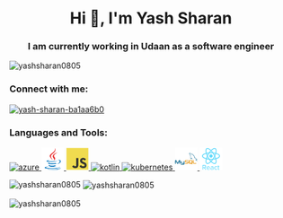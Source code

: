<h1 align="center">Hi 👋, I'm Yash Sharan</h1>
<h3 align="center">I am currently working in Udaan as a software engineer</h3>

<p align="left"> <img src="https://komarev.com/ghpvc/?username=yashsharan0805&label=Profile%20views&color=0e75b6&style=flat" alt="yashsharan0805" /> </p>

<h3 align="left">Connect with me:</h3>
<p align="left">
<a href="https://linkedin.com/in/yash-sharan-ba1aa6b0" target="blank"><img align="center" src="https://raw.githubusercontent.com/rahuldkjain/github-profile-readme-generator/master/src/images/icons/Social/linked-in-alt.svg" alt="yash-sharan-ba1aa6b0" height="30" width="40" /></a>
</p>

<h3 align="left">Languages and Tools:</h3>
<p align="left"> <a href="https://azure.microsoft.com/en-in/" target="_blank" rel="noreferrer"> <img src="https://www.vectorlogo.zone/logos/microsoft_azure/microsoft_azure-icon.svg" alt="azure" width="40" height="40"/> </a> <a href="https://www.java.com" target="_blank" rel="noreferrer"> <img src="https://raw.githubusercontent.com/devicons/devicon/master/icons/java/java-original.svg" alt="java" width="40" height="40"/> </a> <a href="https://developer.mozilla.org/en-US/docs/Web/JavaScript" target="_blank" rel="noreferrer"> <img src="https://raw.githubusercontent.com/devicons/devicon/master/icons/javascript/javascript-original.svg" alt="javascript" width="40" height="40"/> </a> <a href="https://kotlinlang.org" target="_blank" rel="noreferrer"> <img src="https://www.vectorlogo.zone/logos/kotlinlang/kotlinlang-icon.svg" alt="kotlin" width="40" height="40"/> </a> <a href="https://kubernetes.io" target="_blank" rel="noreferrer"> <img src="https://www.vectorlogo.zone/logos/kubernetes/kubernetes-icon.svg" alt="kubernetes" width="40" height="40"/> </a> <a href="https://www.mysql.com/" target="_blank" rel="noreferrer"> <img src="https://raw.githubusercontent.com/devicons/devicon/master/icons/mysql/mysql-original-wordmark.svg" alt="mysql" width="40" height="40"/> </a> <a href="https://reactjs.org/" target="_blank" rel="noreferrer"> <img src="https://raw.githubusercontent.com/devicons/devicon/master/icons/react/react-original-wordmark.svg" alt="react" width="40" height="40"/> </a> </p>

<p><img align="left" src="https://github-readme-stats.vercel.app/api/top-langs?username=yashsharan0805&show_icons=true&locale=en&layout=compact" alt="yashsharan0805" /></p>

<p>&nbsp;<img align="center" src="https://github-readme-stats.vercel.app/api?username=yashsharan0805&show_icons=true&locale=en" alt="yashsharan0805" /></p>

<p><img align="center" src="https://github-readme-streak-stats.herokuapp.com/?user=yashsharan0805&" alt="yashsharan0805" /></p>

